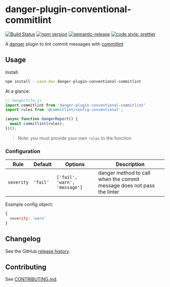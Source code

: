 # danger-plugin-conventional-commitlint

[![Build Status](https://travis-ci.org/bearalliance/danger-plugin-conventional-commitlint.svg?branch=master)](https://travis-ci.org/bearalliance/danger-plugin-conventional-commitlint)
[![npm version](https://badge.fury.io/js/danger-plugin-conventional-commitlint.svg)](https://badge.fury.io/js/danger-plugin-conventional-commitlint)
[![semantic-release](https://img.shields.io/badge/%20%20%F0%9F%93%A6%F0%9F%9A%80-semantic--release-e10079.svg)](https://github.com/semantic-release/semantic-release)
[![code style: prettier](https://img.shields.io/badge/code_style-prettier-ff69b4.svg?style=flat-square)](https://github.com/prettier/prettier)

A [danger](https://github.com/danger/danger-js) plugin to lint commit messages with [commitlint](https://github.com/conventional-changelog/commitlint)

## Usage

Install:

```sh
npm install --save-dev danger-plugin-conventional-commitlint
```

At a glance:

```js
// dangerfile.js
import commitlint from 'danger-plugin-conventional-commitlint'
import rules from '@commitlint/config-conventional';

(async function dangerReport() {
  await commitlint(rules);
})();
```
> Note: you must provide your own `rules` to the function 


### Configuration

|Rule | Default | Options| Description |
| ---|---|---|---|
|`severity`|`'fail'`|`['fail', 'warn', 'message']`| danger method to call when the commit message does not pass the linter
Example config object:
```js
{
  severity: 'warn'
}
```

## Changelog

See the GitHub [release history](https://github.com/bearalliance/danger-plugin-conventional-commitlint/releases).

## Contributing

See [CONTRIBUTING.md](CONTRIBUTING.md).
